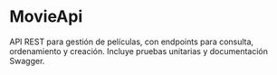 # MovieApi
API REST para gestión de películas, con endpoints para consulta, ordenamiento y creación. Incluye pruebas unitarias y documentación Swagger.
